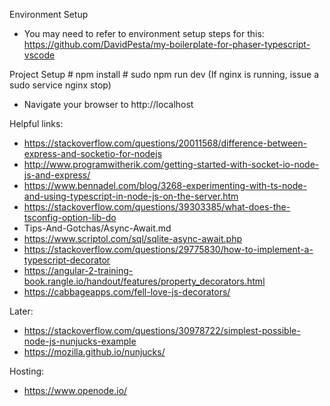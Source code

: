 Environment Setup
- You may need to refer to environment setup steps for this:
  https://github.com/DavidPesta/my-boilerplate-for-phaser-typescript-vscode

Project Setup
\# npm install
\# sudo npm run dev (If nginx is running, issue a sudo service nginx stop)
- Navigate your browser to http://localhost

Helpful links:
- https://stackoverflow.com/questions/20011568/difference-between-express-and-socketio-for-nodejs
- http://www.programwitherik.com/getting-started-with-socket-io-node-js-and-express/
- https://www.bennadel.com/blog/3268-experimenting-with-ts-node-and-using-typescript-in-node-js-on-the-server.htm
- https://stackoverflow.com/questions/39303385/what-does-the-tsconfig-option-lib-do
- Tips-And-Gotchas/Async-Await.md
- https://www.scriptol.com/sql/sqlite-async-await.php
- https://stackoverflow.com/questions/29775830/how-to-implement-a-typescript-decorator
- https://angular-2-training-book.rangle.io/handout/features/property_decorators.html
- https://cabbageapps.com/fell-love-js-decorators/

Later:
- https://stackoverflow.com/questions/30978722/simplest-possible-node-js-nunjucks-example
- https://mozilla.github.io/nunjucks/

Hosting:
- https://www.openode.io/

